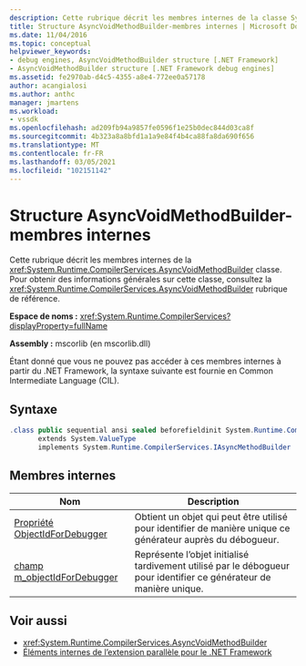 ```yaml
---
description: Cette rubrique décrit les membres internes de la classe System. Runtime. CompilerServices. AsyncVoidMethodBuilder.
title: Structure AsyncVoidMethodBuilder-membres internes | Microsoft Docs
ms.date: 11/04/2016
ms.topic: conceptual
helpviewer_keywords:
- debug engines, AsyncVoidMethodBuilder structure [.NET Framework]
- AsyncVoidMethodBuilder structure [.NET Framework debug engines]
ms.assetid: fe2970ab-d4c5-4355-a8e4-772ee0a57178
author: acangialosi
ms.author: anthc
manager: jmartens
ms.workload:
- vssdk
ms.openlocfilehash: ad209fb94a9857fe0596f1e25b0dec844d03ca8f
ms.sourcegitcommit: 4b323a8a8bfd1a1a9e84f4b4ca88fa8da690f656
ms.translationtype: MT
ms.contentlocale: fr-FR
ms.lasthandoff: 03/05/2021
ms.locfileid: "102151142"
---
```

# <a name="asyncvoidmethodbuilder-structure---internal-members"></a>Structure AsyncVoidMethodBuilder-membres internes
Cette rubrique décrit les membres internes de la <xref:System.Runtime.CompilerServices.AsyncVoidMethodBuilder> classe. Pour obtenir des informations générales sur cette classe, consultez la <xref:System.Runtime.CompilerServices.AsyncVoidMethodBuilder> rubrique de référence.

 **Espace de noms :** <xref:System.Runtime.CompilerServices?displayProperty=fullName>

 **Assembly :** mscorlib (en mscorlib.dll)

 Étant donné que vous ne pouvez pas accéder à ces membres internes à partir du .NET Framework, la syntaxe suivante est fournie en Common Intermediate Language (CIL).

## <a name="syntax"></a>Syntaxe

```csharp
.class public sequential ansi sealed beforefieldinit System.Runtime.CompilerServices.AsyncVoidMethodBuilder
       extends System.ValueType
       implements System.Runtime.CompilerServices.IAsyncMethodBuilder
```

## <a name="internal-members"></a>Membres internes

|Nom|Description|
|----------|-----------------|
|[Propriété ObjectIdForDebugger](../../extensibility/debugger/asyncvoidmethodbuilder-objectidfordebugger-property.md)|Obtient un objet qui peut être utilisé pour identifier de manière unique ce générateur auprès du débogueur.|
|[champ m_objectIdForDebugger](../../extensibility/debugger/asyncvoidmethodbuilder-m-objectidfordebugger-field.md)|Représente l’objet initialisé tardivement utilisé par le débogueur pour identifier ce générateur de manière unique.|

## <a name="see-also"></a>Voir aussi
- <xref:System.Runtime.CompilerServices.AsyncVoidMethodBuilder>
- [Éléments internes de l’extension parallèle pour le .NET Framework](../../extensibility/debugger/parallel-extension-internals-for-the-dotnet-framework.md)
